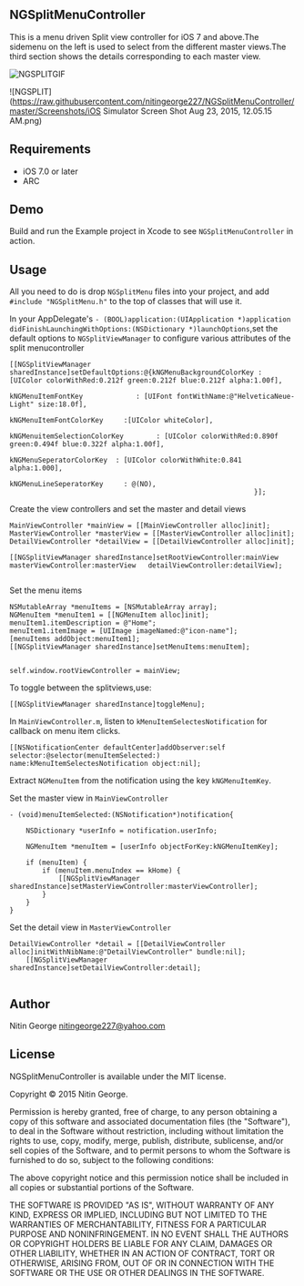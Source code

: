 ## NGSplitMenuController

This is a menu driven Split view controller for iOS 7 and above.The sidemenu on the left is used to select from the different master views.The third section shows the details corresponding to each master view.

![NGSPLITGIF](https://raw.githubusercontent.com/nitingeorge227/NGSplitMenuController/master/Example/NGSplitMenuController/Assets/NGSplitMenu.gif)

![NGSPLIT](https://raw.githubusercontent.com/nitingeorge227/NGSplitMenuController/master/Screenshots/iOS Simulator Screen Shot Aug 23, 2015, 12.05.15 AM.png)

## Requirements

* iOS 7.0 or later
* ARC

## Demo

Build and run the Example project in Xcode to see `NGSplitMenuController` in action.

## Usage

All you need to do is drop `NGSplitMenu` files into your project, and add `#include "NGSplitMenu.h"` to the top of classes that will use it.

In your AppDelegate's `- (BOOL)application:(UIApplication *)application didFinishLaunchingWithOptions:(NSDictionary *)launchOptions`,set the default options to `NGSplitViewManager` to configure various attributes of the split menucontroller

`````````
[[NGSplitViewManager sharedInstance]setDefaultOptions:@{kNGMenuBackgroundColorKey : [UIColor colorWithRed:0.212f green:0.212f blue:0.212f alpha:1.00f],
                                                            kNGMenuItemFontKey             : [UIFont fontWithName:@"HelveticaNeue-Light" size:18.0f],
                                                            kNGMenuItemFontColorKey     :[UIColor whiteColor],
                                                            kNGMenuitemSelectionColorKey        : [UIColor colorWithRed:0.890f green:0.494f blue:0.322f alpha:1.00f],
                                                            kNGMenuSeperatorColorKey  : [UIColor colorWithWhite:0.841 alpha:1.000],
                                                            kNGMenuLineSeperatorKey     : @(NO),
                                                            }];
``````````````

Create the view controllers and set the master and detail views

``````
MainViewController *mainView = [[MainViewController alloc]init];
MasterViewController *masterView = [[MasterViewController alloc]init];
DetailViewController *detailView = [[DetailViewController alloc]init];
    
[[NGSplitViewManager sharedInstance]setRootViewController:mainView masterViewController:masterView   detailViewController:detailView];
    
``````
Set the menu items

`````````
NSMutableArray *menuItems = [NSMutableArray array];
NGMenuItem *menuItem1 = [[NGMenuItem alloc]init];
menuItem1.itemDescription = @"Home";
menuItem1.itemImage = [UIImage imageNamed:@"icon-name"];
[menuItems addObject:menuItem1];
[[NGSplitViewManager sharedInstance]setMenuItems:menuItem];
    
````````````

`````````
self.window.rootViewController = mainView;
``````````

To toggle between the splitviews,use:

```````
[[NGSplitViewManager sharedInstance]toggleMenu];
```````

In `MainViewController.m`, listen to `kMenuItemSelectesNotification` for callback on menu item clicks.

`````
[[NSNotificationCenter defaultCenter]addObserver:self selector:@selector(menuItemSelected:) name:kMenuItemSelectesNotification object:nil];
````````

Extract `NGMenuItem` from the notification using the key `kNGMenuItemKey`.

Set the master view in `MainViewController`

```````
- (void)menuItemSelected:(NSNotification*)notification{
    
    NSDictionary *userInfo = notification.userInfo;
    
    NGMenuItem *menuItem = [userInfo objectForKey:kNGMenuItemKey];
    
    if (menuItem) {
        if (menuItem.menuIndex == kHome) {
            [[NGSplitViewManager sharedInstance]setMasterViewController:masterViewController];
        }
    }
}
````````````
Set the detail view in `MasterViewController`

`````````
DetailViewController *detail = [[DetailViewController alloc]initWithNibName:@"DetailViewController" bundle:nil];
    [[NGSplitViewManager sharedInstance]setDetailViewController:detail];
    
``````````````


## Author

Nitin George nitingeorge227@yahoo.com

## License

NGSplitMenuController is available under the MIT license.

Copyright © 2015 Nitin George.

Permission is hereby granted, free of charge, to any person obtaining a copy of this software and associated documentation files (the "Software"), to deal in the Software without restriction, including without limitation the rights to use, copy, modify, merge, publish, distribute, sublicense, and/or sell copies of the Software, and to permit persons to whom the Software is furnished to do so, subject to the following conditions:

The above copyright notice and this permission notice shall be included in all copies or substantial portions of the Software.

THE SOFTWARE IS PROVIDED "AS IS", WITHOUT WARRANTY OF ANY KIND, EXPRESS OR IMPLIED, INCLUDING BUT NOT LIMITED TO THE WARRANTIES OF MERCHANTABILITY, FITNESS FOR A PARTICULAR PURPOSE AND NONINFRINGEMENT. IN NO EVENT SHALL THE AUTHORS OR COPYRIGHT HOLDERS BE LIABLE FOR ANY CLAIM, DAMAGES OR OTHER LIABILITY, WHETHER IN AN ACTION OF CONTRACT, TORT OR OTHERWISE, ARISING FROM, OUT OF OR IN CONNECTION WITH THE SOFTWARE OR THE USE OR OTHER DEALINGS IN THE SOFTWARE.
